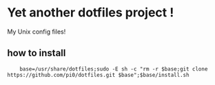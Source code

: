 Yet another dotfiles project !
===========

My Unix config files!

## how to install

```
    base=/usr/share/dotfiles;sudo -E sh -c "rm -r $base;git clone https://github.com/pi0/dotfiles.git $base";$base/install.sh
```
